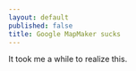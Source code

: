```yaml
---
layout: default
published: false
title: Google MapMaker sucks
---
```


It took me a while to realize this.